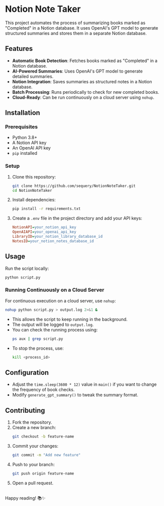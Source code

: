 # Notion Note Taker

This project automates the process of summarizing books marked as "Completed" in a Notion database. It uses OpenAI's GPT model to generate structured summaries and stores them in a separate Notion database.

## Features

- **Automatic Book Detection**: Fetches books marked as "Completed" in a Notion database.
- **AI-Powered Summaries**: Uses OpenAI's GPT model to generate detailed summaries.
- **Notion Integration**: Saves summaries as structured notes in a Notion database.
- **Batch Processing**: Runs periodically to check for new completed books.
- **Cloud-Ready**: Can be run continuously on a cloud server using `nohup`.

## Installation

### Prerequisites
- Python 3.8+
- A Notion API key
- An OpenAI API key
- `pip` installed

### Setup

1. Clone this repository:
   ```sh
   git clone https://github.com/sequery/NotionNoteTaker.git
   cd NotionNoteTaker
   ```

2. Install dependencies:
   ```sh
   pip install -r requirements.txt
   ```

3. Create a `.env` file in the project directory and add your API keys:
   ```ini
   NotionAPI=your_notion_api_key
   OpenAIAPI=your_openai_api_key
   LibraryID=your_notion_library_database_id
   NotesID=your_notion_notes_database_id
   ```

## Usage

Run the script locally:
```sh
python script.py
```

### Running Continuously on a Cloud Server
For continuous execution on a cloud server, use `nohup`:
```sh
nohup python script.py > output.log 2>&1 &
```
- This allows the script to keep running in the background.
- The output will be logged to `output.log`.
- You can check the running process using:
  ```sh
  ps aux | grep script.py
  ```
- To stop the process, use:
  ```sh
  kill <process_id>
  ```

## Configuration

- Adjust the `time.sleep(3600 * 12)` value in `main()` if you want to change the frequency of book checks.
- Modify `generate_gpt_summary()` to tweak the summary format.

## Contributing

1. Fork the repository.
2. Create a new branch:
   ```sh
   git checkout -b feature-name
   ```
3. Commit your changes:
   ```sh
   git commit -m "Add new feature"
   ```
4. Push to your branch:
   ```sh
   git push origin feature-name
   ```
5. Open a pull request.
<br />
Happy reading! 📚✨
